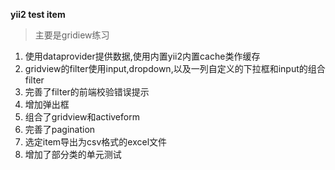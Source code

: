 **yii2 test item**
> 主要是gridiew练习
1. 使用dataprovider提供数据,使用内置yii2内置cache类作缓存
2. gridview的filter使用input,dropdown,以及一列自定义的下拉框和input的组合filter
3. 完善了filter的前端校验错误提示
4. 增加弹出框
5. 组合了gridview和activeform
6. 完善了pagination
7. 选定item导出为csv格式的excel文件
8. 增加了部分类的单元测试